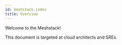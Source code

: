 ```yaml
---
id: meshstack.index
title: Overview
---
```


Welcome to the Meshstack!

This document is targeted at cloud architects and SREs. 

